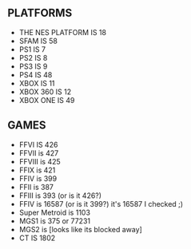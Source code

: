 ## PLATFORMS

- THE NES PLATFORM IS 18
- SFAM IS 58
- PS1 IS 7
- PS2 IS 8
- PS3 IS 9
- PS4 IS 48
- XBOX IS 11
- XBOX 360 IS 12
- XBOX ONE IS 49

## GAMES

- FFVI IS 426
- FFVII is 427
- FFVIII is 425
- FFIX is 421
- FFIV is 399
- FFII is 387
- FFIII is 393 (or is it 426?)
- FFIV is 16587 (or is it 399?) it's 16587 I checked ;)
- Super Metroid is 1103
- MGS1 is 375 or 77231
- MGS2 is [looks like its blocked away]
- CT IS 1802
